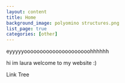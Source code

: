```yaml
---
layout: content
title: Home
background_image: polyomino structures.png
list_page: true
categories: [other]
---
```


<div class="positionbox" markdown="1" style="--top: 10px; --left:7px; --text-align:left;">
eyyyyyooooooooooooooooooooohhhhhh

hi im laura welcome to my website :)
</div>

<p class="positionbox" style="--top: 34px; --right:7px; --text-align:right;" data-url="/pages">
Link Tree
</p>